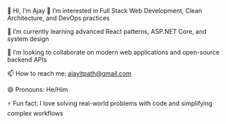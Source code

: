 👋 Hi, I’m Ajay
👀 I’m interested in Full Stack Web Development, Clean Architecture, and DevOps practices

🌱 I’m currently learning advanced React patterns, ASP.NET Core, and system design

💞️ I’m looking to collaborate on modern web applications and open-source backend APIs

📫 How to reach me: ajayitpath@gmail.com

😄 Pronouns: He/Him

⚡ Fun fact: I love solving real-world problems with code and simplifying complex workflows
